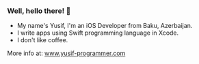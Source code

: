 ### Well, hello there! 🎩

- My name's Yusif, I'm an iOS Developer from Baku, Azerbaijan.
- I write apps using Swift programming language in Xcode.
- I don't like coffee.

More info at: www.yusif-programmer.com
